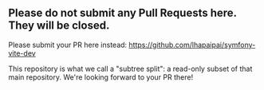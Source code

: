 Please do not submit any Pull Requests here. They will be closed.
---

Please submit your PR here instead:
https://github.com/lhapaipai/symfony-vite-dev

This repository is what we call a "subtree split": a read-only subset of that main repository.
We're looking forward to your PR there!
